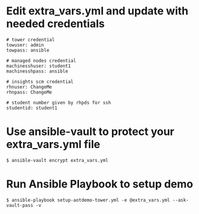 
# Edit extra_vars.yml and update with needed credentials
```
# tower credential
towuser: admin
towpass: ansible

# managed nodes credential
machinesshuser: student1
machinesshpass: ansible

# insights scm credential
rhnuser: ChangeMe
rhnpass: ChangeMe

# student number given by rhpds for ssh
studentid: student1
```
# Use ansible-vault to protect your extra_vars.yml file
```
$ ansible-vault encrypt extra_vars.yml
```
# Run Ansible Playbook to setup demo
```
$ ansible-playbook setup-aotdemo-tower.yml -e @extra_vars.yml --ask-vault-pass -v
```
